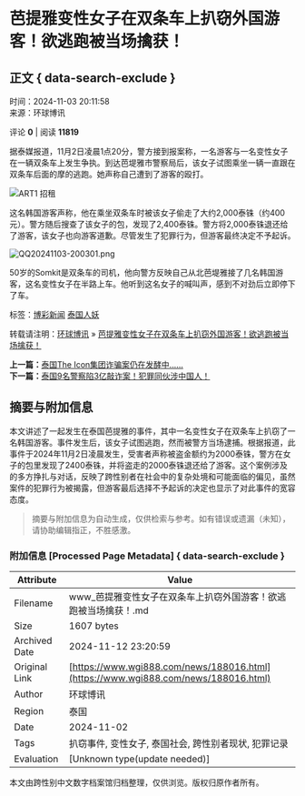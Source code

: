 # 芭提雅变性女子在双条车上扒窃外国游客！欲逃跑被当场擒获！

## 正文 { data-search-exclude }


时间：2024-11-03 20:11:58  
来源：环球博讯

评论 **0** | 阅读 **11819**

据泰媒报道，11月2日凌晨1点20分，警方接到报案称，一名游客与一名变性女子在一辆双条车上发生争执。到达芭堤雅市警察局后，该女子试图乘坐一辆一直跟在双条车后面的摩的逃跑。她声称自己遭到了游客的殴打。

![ART1 招租](https://file.wgi888.com/cc/20231008/sJyDwsrBFp.png?x-oss-process=style/webp)

这名韩国游客声称，他在乘坐双条车时被该女子偷走了大约2,000泰铢（约400元）。警方随后搜查了该女子的包，发现了2,400泰铢。警方将2,000泰铢退还给了游客，该女子也向游客道歉。尽管发生了犯罪行为，但游客最终决定不予起诉。

![QQ20241103-200301.png](https://image.wgi888.com/uploads/image/1730635386_3154.png?x-oss-process=style/org)

50岁的Somkit是双条车的司机，他向警方反映自己从北芭堤雅接了几名韩国游客，这名变性女子在半路上车。他听到这名女子的喊叫声，感到不对劲后立即停下了车。

标签：[博彩新闻](/news/) [泰国人妖](/tag/泰国人妖)

转载请注明：[环球博讯](https://www.wgi888.com) » [芭提雅变性女子在双条车上扒窃外国游客！欲逃跑被当场擒获！](/news/188016.html)

**上一篇：**[泰国The Icon集团诈骗案仍在发酵中……](/news/188015.html)  
**下一篇：**[泰国9名警察陷3亿敲诈案！犯罪同伙涉中国人！](/news/188017.html)

## 摘要与附加信息

<!-- tcd_abstract -->
本文讲述了一起发生在泰国芭提雅的事件，其中一名变性女子在双条车上扒窃了一名韩国游客。事件发生后，该女子试图逃跑，然而被警方当场逮捕。根据报道，此事件于2024年11月2日凌晨发生，受害者声称被盗金额约为2000泰铢，警方在女子的包里发现了2400泰铢，并将盗走的2000泰铢退还给了游客。这个案例涉及的多方挣扎与对话，反映了跨性别者在社会中的复杂处境和可能面临的偏见，虽然案件的犯罪行为被揭露，但游客最后选择不予起诉的决定也显示了对此事件的宽容态度。
<!-- tcd_abstract_end -->

> 摘要与附加信息为自动生成，仅供检索与参考。如有错误或遗漏（未知），请协助编辑指正，不胜感激。

### 附加信息 [Processed Page Metadata] { data-search-exclude }

| Attribute       | Value                                  |
|-----------------|----------------------------------------|
| Filename        | www_芭提雅变性女子在双条车上扒窃外国游客！欲逃跑被当场擒获！.md                             |
| Size            | 1607 bytes                           |
| Archived Date   | 2024-11-12 23:20:59                             |
| Original Link   | [https://www.wgi888.com/news/188016.html](https://www.wgi888.com/news/188016.html)                       |
| Author          | 环球博讯                               |
| Region          | 泰国                               |
| Date            | 2024-11-02                                 |
| Tags            | 扒窃事件, 变性女子, 泰国社会, 跨性别者现状, 犯罪记录                                 |
| Evaluation            | [Unknown type(update needed)]                                 |
<!-- tcd_table_end -->

本文由跨性别中文数字档案馆归档整理，仅供浏览。版权归原作者所有。
